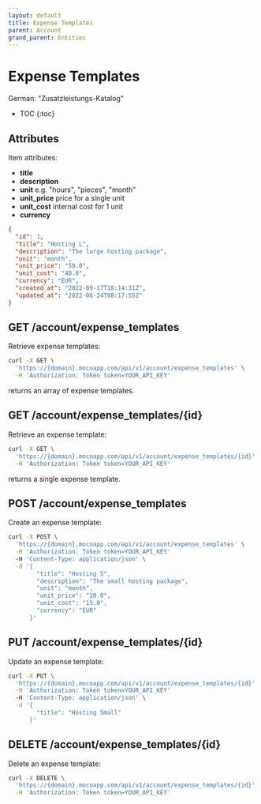 ```yaml
---
layout: default
title: Expense Templates
parent: Account
grand_parent: Entities
---
```


# Expense Templates

German: "Zusatzleistungs-Katalog"

- TOC
{:toc}

## Attributes

Item attributes:

- **title**
- **description**
- **unit** e.g. "hours", "pieces", "month"
- **unit_price** price for a single unit
- **unit_cost** internal cost for 1 unit
- **currency**

```json
{
  "id": 1,
  "title": "Hosting L",
  "description": "The large hosting package",
  "unit": "month",
  "unit_price": "50.0",
  "unit_cost": "40.0",
  "currency": "EUR",
  "created_at": "2022-09-17T18:14:31Z",
  "updated_at": "2022-06-24T08:17:55Z"
}
```

## GET /account/expense_templates

Retrieve expense templates:

```bash
curl -X GET \
  'https://{domain}.mocoapp.com/api/v1/account/expense_templates' \
  -H 'Authorization: Token token=YOUR_API_KEY'
```

returns an array of expense templates.

## GET /account/expense_templates/{id}

Retrieve an expense template:

```bash
curl -X GET \
  'https://{domain}.mocoapp.com/api/v1/account/expense_templates/{id}' \
  -H 'Authorization: Token token=YOUR_API_KEY'
```

returns a single expense template.

## POST /account/expense_templates

Create an expense template:

```bash
curl -X POST \
  'https://{domain}.mocoapp.com/api/v1/account/expense_templates' \
  -H 'Authorization: Token token=YOUR_API_KEY'
  -H 'Content-Type: application/json' \
  -d '{
        "title": "Hosting S",
        "description": "The small hosting package",
        "unit": "month",
        "unit_price": "20.0",
        "unit_cost": "15.0",
        "currency": "EUR"
      }'
```

## PUT /account/expense_templates/{id}

Update an expense template:

```bash
curl -X PUT \
  'https://{domain}.mocoapp.com/api/v1/account/expense_templates/{id}' \
  -H 'Authorization: Token token=YOUR_API_KEY'
  -H 'Content-Type: application/json' \
  -d '{
        "title": "Hosting Small"
      }'
```

## DELETE /account/expense_templates/{id}

Delete an expense template:

```bash
curl -X DELETE \
  'https://{domain}.mocoapp.com/api/v1/account/expense_templates/{id}' \
  -H 'Authorization: Token token=YOUR_API_KEY'
```
